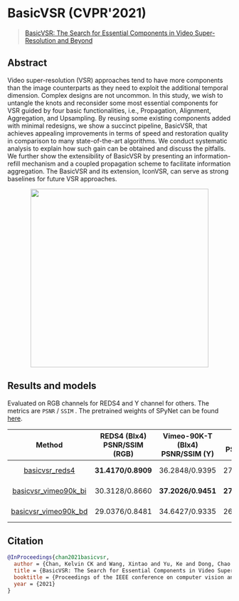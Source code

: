 # BasicVSR (CVPR'2021)

> [BasicVSR: The Search for Essential Components in Video Super-Resolution and Beyond](https://arxiv.org/abs/2012.02181)

<!-- [ALGORITHM] -->

## Abstract

<!-- [ABSTRACT] -->

Video super-resolution (VSR) approaches tend to have more components than the image counterparts as they need to exploit the additional temporal dimension. Complex designs are not uncommon. In this study, we wish to untangle the knots and reconsider some most essential components for VSR guided by four basic functionalities, i.e., Propagation, Alignment, Aggregation, and Upsampling. By reusing some existing components added with minimal redesigns, we show a succinct pipeline, BasicVSR, that achieves appealing improvements in terms of speed and restoration quality in comparison to many state-of-the-art algorithms. We conduct systematic analysis to explain how such gain can be obtained and discuss the pitfalls. We further show the extensibility of BasicVSR by presenting an information-refill mechanism and a coupled propagation scheme to facilitate information aggregation. The BasicVSR and its extension, IconVSR, can serve as strong baselines for future VSR approaches.

<!-- [IMAGE] -->

<div align=center >
 <img src="https://user-images.githubusercontent.com/7676947/144011085-fdded077-24de-468b-826e-5f82716219a5.png" width="400"/>
</div >

## Results and models

Evaluated on RGB channels for REDS4 and Y channel for others. The metrics are `PSNR` / `SSIM` .
The pretrained weights of SPyNet can be found [here](https://download.openmmlab.com/mmediting/restorers/basicvsr/spynet_20210409-c6c1bd09.pth).

|                                                             Method                                                             | REDS4 (BIx4)<br>PSNR/SSIM (RGB) | Vimeo-90K-T (BIx4)<br>PSNR/SSIM (Y) | Vid4 (BIx4)<br>PSNR/SSIM (Y) | UDM10 (BDx4)<br>PSNR/SSIM (Y) | Vimeo-90K-T (BDx4)<br>PSNR/SSIM (Y) | Vid4 (BDx4)<br>PSNR/SSIM (Y) |                                                                                                              Download                                                                                                               |
| :----------------------------------------------------------------------------------------------------------------------------: | :-----------------------------: | :---------------------------------: | :--------------------------: | :---------------------------: | :---------------------------------: | :--------------------------: | :---------------------------------------------------------------------------------------------------------------------------------------------------------------------------------------------------------------------------------: |
|       [basicvsr_reds4](https://github.com/open-mmlab/mmediting/blob/master/configs/restorers/basicvsr/basicvsr_reds4.py)       |       **31.4170/0.8909**        |           36.2848/0.9395            |        27.2694/0.8318        |        33.4478/0.9306         |           34.4700/0.9286            |        24.4541/0.7455        |       [model](https://download.openmmlab.com/mmediting/restorers/basicvsr/basicvsr_reds4_20120409-0e599677.pth) \| [log](https://download.openmmlab.com/mmediting/restorers/basicvsr/basicvsr_reds4_20210409_092646.log.json)       |
| [basicvsr_vimeo90k_bi](https://github.com/open-mmlab/mmediting/blob/master/configs/restorers/basicvsr/basicvsr_vimeo90k_bi.py) |         30.3128/0.8660          |         **37.2026/0.9451**          |      **27.2755/0.8248**      |        34.5554/0.9434         |           34.8097/0.9316            |        25.0517/0.7636        | [model](https://download.openmmlab.com/mmediting/restorers/basicvsr/basicvsr_vimeo90k_bi_20210409-d2d8f760.pth) \| [log](https://download.openmmlab.com/mmediting/restorers/basicvsr/basicvsr_vimeo90k_bi_20210409_132702.log.json) |
| [basicvsr_vimeo90k_bd](https://github.com/open-mmlab/mmediting/blob/master/configs/restorers/basicvsr/basicvsr_vimeo90k_bd.py) |         29.0376/0.8481          |           34.6427/0.9335            |        26.2708/0.8022        |      **39.9953/0.9695**       |         **37.5501/0.9499**          |      **27.9791/0.8556**      | [model](https://download.openmmlab.com/mmediting/restorers/basicvsr/basicvsr_vimeo90k_bd_20210409-0154dd64.pth) \| [log](https://download.openmmlab.com/mmediting/restorers/basicvsr/basicvsr_vimeo90k_bd_20210409_132740.log.json) |

## Citation

```bibtex
@InProceedings{chan2021basicvsr,
  author = {Chan, Kelvin CK and Wang, Xintao and Yu, Ke and Dong, Chao and Loy, Chen Change},
  title = {BasicVSR: The Search for Essential Components in Video Super-Resolution and Beyond},
  booktitle = {Proceedings of the IEEE conference on computer vision and pattern recognition},
  year = {2021}
}
```
